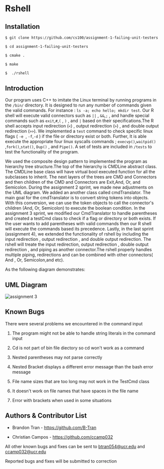 Rshell
===
## Installation
```bash
$ git clone https://github.com/cs100/assignment-1-failing-unit-testers.git

$ cd assignment-1-failing-unit-testers

$ cmake .

$ make

$  ./rshell
```

## Introduction 
Our program uses C++ to imitate the Linux terminal by running programs in the `/bin/` directory. It is designed to run any number of commands given the valid commands. For instance : `ls -a; echo hello; mkdir test`. Our R shell will execute valid connectors such as `||` , `&&`,`;` , and handle special commands such as `exit`,`#`,`(` , `)` , and `|` based on their specifications.The R shell accepts input redirection (`<`) , output redirection (`>`) , and double output redirection (`>>`). We implemented a `test` command to check specific linux flags ( `-e `, `-f`,`-d` ) if the file or directory exist or both. Further, It is able execute the appropriate four linux syscalls commands ;  `execvp()`,`waitpid()` ,`fork()`,`stat()`, `Dup()` , and `Pipe()`. 
 A set of tests are included in `/tests` to test the functionality of the program.


We used the composite design pattern to implemented the program as hierarchy tree structure.The top of the hierarchy is CMDLine abstract class. The CMDLine base class will have virtual bool executed function for all the subclasses to inherit. The next layers of the trees are CMD and Connectors and then children of the CMD and Connectors are Exit,And, Or, and Semicolon. During the assignment 2 sprint, we made new adjustments on the UML diagram. We added an another class called cmdTranslator. The main goal for the cmdTranslator is to convert string tokens into objects. With this conversion, we can use the token objects to call the connector's children (And, Or, Semicolon) to execute the boolean condition. In the assignment 3 sprint,  we modified our CmdTranslator to handle parentheses and created a testCmd class to check if a flag or directory or both exists. If the user wants to add parentheses with valid commands then our R shell will execute the commands based its precedence. Lastly, in the last sprint (assignment 4), we extended the functionality of rshell by including the input redirection , output redirection , and double output redirection. The rshell will treate the input redirection, output redirection , double output redirection , and piping as another connector.The rshell properly handles multiple piping, redirections and can be combined with other connectors( And , Or, Semicolon,and etc). 


As the following diagram demonstrates:

## UML Diagram 

![assignment 3](https://user-images.githubusercontent.com/43591097/49252229-4cb1b400-f3d8-11e8-8ad7-cdd03313c0c6.png)

 
## Known Bugs

There were several problems we encountered  in the command input

1. The program might not be able to handle string literals in the command input 
 
2. Cd is not part of bin file diectory so cd won't work as a command  

3. Nested parentheses may not parse correctly 

4. Nested Bracket displays a different error message than the bash error message 

5. File name sizes that are too long may not work in the TestCmd class

6. It doesn't work on file names that have spaces in the file name

7. Error with brackets when used in some situations  


## Authors & Contributor List

* Brandon Tran - https://github.com/B-Tran

* Christian Campos - https://github.com/ccamp032

All other known bugs and fixes can be sent to btran054@ucr.edu and ccamp032@ucr.edu 

Reported bugs and fixes will be submitted to correction
